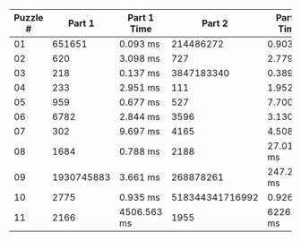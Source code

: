 <table>
<thead>
<tr><th>Puzzle #  </th><th>Part 1    </th><th>Part 1 Time  </th><th>Part 2         </th><th>Part 2 Time  </th><th>Tests #  </th><th>Tests Time  </th></tr>
</thead>
<tbody>
<tr><td>01        </td><td>651651    </td><td>0.093 ms     </td><td>214486272      </td><td>0.903 ms     </td><td>2        </td><td>0.911 ms    </td></tr>
<tr><td>02        </td><td>620       </td><td>3.098 ms     </td><td>727            </td><td>2.779 ms     </td><td>1003     </td><td>3.764 ms    </td></tr>
<tr><td>03        </td><td>218       </td><td>0.137 ms     </td><td>3847183340     </td><td>0.389 ms     </td><td>2        </td><td>0.491 ms    </td></tr>
<tr><td>04        </td><td>233       </td><td>2.951 ms     </td><td>111            </td><td>1.952 ms     </td><td>300      </td><td>2.821 ms    </td></tr>
<tr><td>05        </td><td>959       </td><td>0.677 ms     </td><td>527            </td><td>7.700 ms     </td><td>2        </td><td>8.230 ms    </td></tr>
<tr><td>06        </td><td>6782      </td><td>2.844 ms     </td><td>3596           </td><td>3.130 ms     </td><td>466      </td><td>6.500 ms    </td></tr>
<tr><td>07        </td><td>302       </td><td>9.697 ms     </td><td>4165           </td><td>4.508 ms     </td><td>3        </td><td>10.918 ms   </td></tr>
<tr><td>08        </td><td>1684      </td><td>0.788 ms     </td><td>2188           </td><td>27.013 ms    </td><td>2        </td><td>25.121 ms   </td></tr>
<tr><td>09        </td><td>1930745883</td><td>3.661 ms     </td><td>268878261      </td><td>247.220 ms   </td><td>2        </td><td>264.711 ms  </td></tr>
<tr><td>10        </td><td>2775      </td><td>0.935 ms     </td><td>518344341716992</td><td>0.926 ms     </td><td>3        </td><td>1.480 ms    </td></tr>
<tr><td>11        </td><td>2166      </td><td>4506.563 ms  </td><td>1955           </td><td>6226.988 ms  </td><td>2        </td><td>11193.779 ms</td></tr>
</tbody>
</table>
